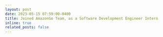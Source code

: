 ```yaml
---
layout: post
date: 2023-05-15 07:59:00-0400
title: Joined AmazonGo Team, as a Software Development Engineer Intern
inline: true
related_posts: false
---
```


